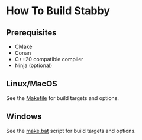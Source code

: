 # How To Build Stabby

## Prerequisites

- CMake
- Conan
- C++20 compatible compiler
- Ninja (optional)

## Linux/MacOS

See the [Makefile](Makefile) for build targets and options.

## Windows

See the [make.bat](make.bat) script for build targets and options.
